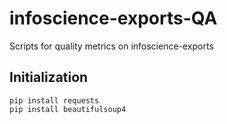# infoscience-exports-QA
Scripts for quality metrics on infoscience-exports

## Initialization

```
pip install requests
pip install beautifulsoup4
```
